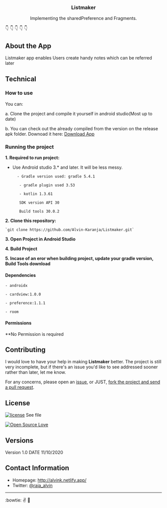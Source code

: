 <p align="center">
  <h3 align="center">Listmaker</h3>
  <p align="center">
    Implementing the sharedPreference and Fragments.
    <br>
    </p>
</p>


:point_down: :point_down: :point_down: :point_down: :point_down:


## About the App
Listmaker app enables Users create handy notes which can be referred later 


## Technical

### How to use
You can:

 a. Clone the project and compile it yourself in android studio(Most up to date)

 b. You can check out the already compiled from the version on the release apk folder.
        Downoad it here: [Download App](https://github.com/tamzi/useHoverMultiSIM/blob/master/releaseAPK/zipped.zip)



### Running the project
**1. Required to run project:**

 - Use Android studio 3.* and later. It will be less messy.

         - Gradle version used: gradle 5.4.1

          - gradle plugin used 3.53

          - kotlin 1.3.61

          SDK version API 30

          Build tools 30.0.2

**2. Clone this repository:**

    `git clone https://github.com/Alvin-Karanja/Listmaker.git`

**3. Open Project in Android Studio**

**4. Build Project**

**5. Incase of an eror when building project, update your gradle version, Build Tools download**


#### Dependencies



    - androidx

    - cardview:1.0.0

    - preference:1.1.1

    - room



#### Permissions

**No Permission is required



## Contributing


I would love to have your help in making  **Listmaker** better.
The project is still very incomplete, but if there's an issue you'd like to see addressed sooner rather than later, let me know.

For any concerns, please open an [issue](https://github.com/Alvin-Karanja/Listmaker/issues), or JUST, [fork the project and send a pull request](https://github.com/Alvin-Karanja/Listmaker/pulls).



## License


[![license](https://img.shields.io/github/license/mashape/apistatus.svg?style=for-the-badge)](https://github.com/Alvin-Karanja/Listmaker/blob/master/LICENSE) See file

[![Open Source Love](https://badges.frapsoft.com/os/v2/open-source-200x33.png?v=103)](https://github.com/ellerbrock/open-source-badge/)



## Versions

Version 1.0  DATE 11/10/2020


## Contact Information
* Homepage: http://alvink.netlify.app/
* Twitter: [@raia_alvin](https://twitter.com/raia_alvin?lang=en "Alvin on twitter")


<hr>

:bowtie: :v: :tropical_drink:
